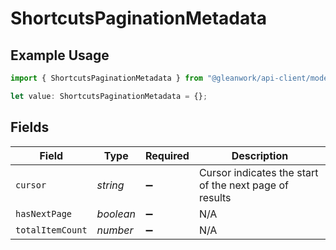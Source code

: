 # ShortcutsPaginationMetadata

## Example Usage

```typescript
import { ShortcutsPaginationMetadata } from "@gleanwork/api-client/models/components";

let value: ShortcutsPaginationMetadata = {};
```

## Fields

| Field                                                  | Type                                                   | Required                                               | Description                                            |
| ------------------------------------------------------ | ------------------------------------------------------ | ------------------------------------------------------ | ------------------------------------------------------ |
| `cursor`                                               | *string*                                               | :heavy_minus_sign:                                     | Cursor indicates the start of the next page of results |
| `hasNextPage`                                          | *boolean*                                              | :heavy_minus_sign:                                     | N/A                                                    |
| `totalItemCount`                                       | *number*                                               | :heavy_minus_sign:                                     | N/A                                                    |